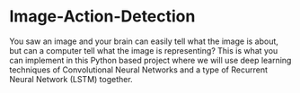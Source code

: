 # Image-Action-Detection
You saw an image and your brain can easily tell what the image is about, but can a computer tell what the image is representing? This is what you can implement in this Python based project where we will use deep learning techniques of Convolutional Neural Networks and a type of Recurrent Neural Network (LSTM) together.
